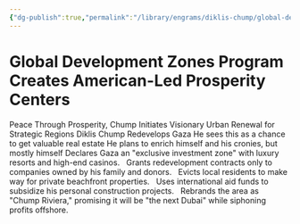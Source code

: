 ```yaml
---
{"dg-publish":true,"permalink":"/library/engrams/diklis-chump/global-development-zones-program-creates-american-led-prosperity-centers/","tags":["DC/Global-Destruction"]}
---
```


# Global Development Zones Program Creates American-Led Prosperity Centers
Peace Through Prosperity, Chump Initiates Visionary Urban Renewal for Strategic Regions
Diklis Chump Redevelops Gaza
He sees this as a chance to get valuable real estate
He plans to enrich himself and his cronies, but mostly himself
Declares Gaza an "exclusive investment zone" with luxury resorts and high-end casinos.  
Grants redevelopment contracts only to companies owned by his family and donors.  
Evicts local residents to make way for private beachfront properties.  
Uses international aid funds to subsidize his personal construction projects.  
Rebrands the area as "Chump Riviera," promising it will be "the next Dubai" while siphoning profits offshore.
